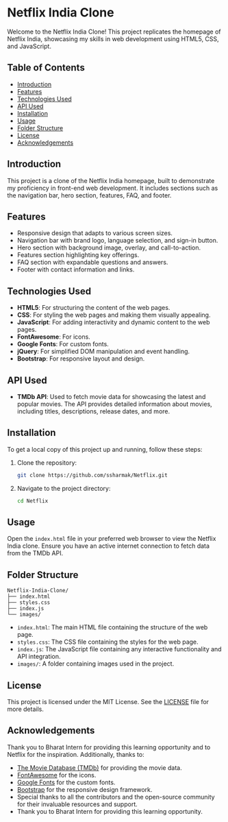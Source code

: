 # Netflix India Clone

Welcome to the Netflix India Clone! This project replicates the homepage of Netflix India, showcasing my skills in web development using HTML5, CSS, and JavaScript.

## Table of Contents

- [Introduction](#introduction)
- [Features](#features)
- [Technologies Used](#technologies-used)
- [API Used](#api-used)
- [Installation](#installation)
- [Usage](#usage)
- [Folder Structure](#folder-structure)
- [License](#license)
- [Acknowledgements](#acknowledgements)

## Introduction

This project is a clone of the Netflix India homepage, built to demonstrate my proficiency in front-end web development. It includes sections such as the navigation bar, hero section, features, FAQ, and footer.

## Features

- Responsive design that adapts to various screen sizes.
- Navigation bar with brand logo, language selection, and sign-in button.
- Hero section with background image, overlay, and call-to-action.
- Features section highlighting key offerings.
- FAQ section with expandable questions and answers.
- Footer with contact information and links.

## Technologies Used

- **HTML5**: For structuring the content of the web pages.
- **CSS**: For styling the web pages and making them visually appealing.
- **JavaScript**: For adding interactivity and dynamic content to the web pages.
- **FontAwesome**: For icons.
- **Google Fonts**: For custom fonts.
- **jQuery**: For simplified DOM manipulation and event handling.
- **Bootstrap**: For responsive layout and design.

## API Used

- **TMDb API**: Used to fetch movie data for showcasing the latest and popular movies. The API provides detailed information about movies, including titles, descriptions, release dates, and more.

## Installation

To get a local copy of this project up and running, follow these steps:

1. Clone the repository:
   ```bash
   git clone https://github.com/ssharmak/Netflix.git
   ```
2. Navigate to the project directory:
   ```bash
   cd Netflix
   ```

## Usage

Open the `index.html` file in your preferred web browser to view the Netflix India clone. Ensure you have an active internet connection to fetch data from the TMDb API.

## Folder Structure

```
Netflix-India-Clone/
├── index.html
├── styles.css
├── index.js
└── images/
```

- `index.html`: The main HTML file containing the structure of the web page.
- `styles.css`: The CSS file containing the styles for the web page.
- `index.js`: The JavaScript file containing any interactive functionality and API integration.
- `images/`: A folder containing images used in the project.

## License

This project is licensed under the MIT License. See the [LICENSE](LICENSE) file for more details.

## Acknowledgements

Thank you to Bharat Intern for providing this learning opportunity and to Netflix for the inspiration. Additionally, thanks to:
- [The Movie Database (TMDb)](https://www.themoviedb.org/) for providing the movie data.
- [FontAwesome](https://fontawesome.com/) for the icons.
- [Google Fonts](https://fonts.google.com/) for the custom fonts.
- [Bootstrap](https://getbootstrap.com/) for the responsive design framework.
- Special thanks to all the contributors and the open-source community for their invaluable resources and support.
- Thank you to Bharat Intern for providing this learning opportunity.
